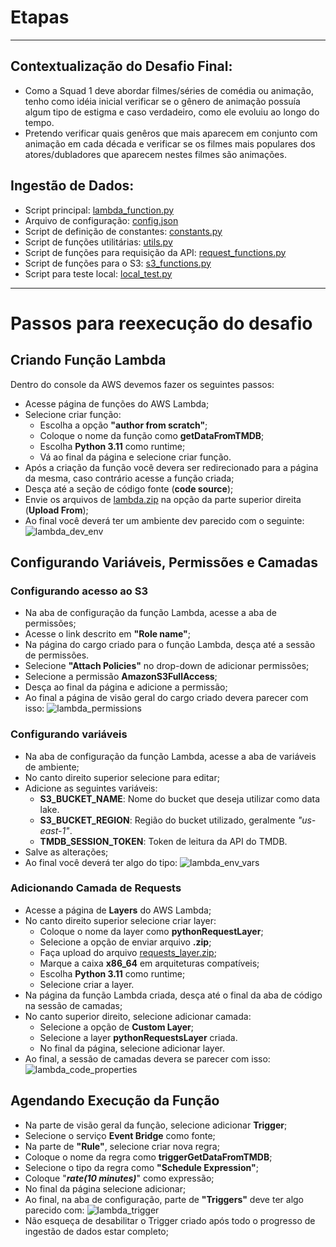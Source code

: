 # Etapas

---

## Contextualização do Desafio Final:

* Como a Squad 1 deve abordar filmes/séries de comédia ou animação, tenho como idéia inicial verificar se o gênero de animação possuía algum tipo de estigma e caso verdadeiro, como ele evoluiu ao longo do tempo.
* Pretendo verificar quais genêros que mais aparecem em conjunto com animação em cada década e verificar se os filmes mais populares dos atores/dubladores que aparecem nestes filmes são animações.

## Ingestão de Dados:

* Script principal: [lambda_function.py](Local/lambda_function.py)
* Arquivo de configuração: [config.json](Local/config.json)
* Script de definição de constantes: [constants.py](Local/constants.py)
* Script de funções utilitárias: [utils.py](Local/utils.py)
* Script de funções para requisição da API: [request_functions.py](Local/request_functions.py)
* Script de funções para o S3: [s3_functions.py](Local/s3_functions.py)
* Script para teste local: [local_test.py](Local/local_test.py)
---

# Passos para reexecução do desafio

## Criando Função Lambda

Dentro do console da AWS devemos fazer os seguintes passos:

* Acesse página de funções do AWS Lambda;
* Selecione criar função:
    * Escolha a opção **"author from scratch"**;
    * Coloque o nome da função como **getDataFromTMDB**;
    * Escolha **Python 3.11** como runtime;
    * Vá ao final da página e selecione criar função.
* Após a criação da função você devera ser redirecionado para a página da mesma, caso contrário acesse a função criada;
* Desça até a seção de código fonte (**code source**);
* Envie os arquivos de [lambda.zip](lambda.zip) na opção da parte superior direita (**Upload From**);
* Ao final você deverá ter um ambiente dev parecido com o seguinte:
![lambda_dev_env](../Evidências/lambda_dev_env.png)

## Configurando Variáveis, Permissões e Camadas

### Configurando acesso ao S3
* Na aba de configuração da função Lambda, acesse a aba de permissões;
* Acesse o link descrito em **"Role name"**;
* Na página do cargo criado para o função Lambda, desça até a sessão de permissões.
* Selecione **"Attach Policies"** no drop-down de adicionar permissões;
* Selecione a permissão **AmazonS3FullAccess**;
* Desça ao final da página e adicione a permissão;
* Ao final a página de visão geral do cargo criado devera parecer com isso:
![lambda_permissions](../Evidências/lambda_permissions.png) 

### Configurando variáveis
* Na aba de configuração da função Lambda, acesse a aba de variáveis de ambiente;
* No canto direito superior selecione para editar;
* Adicione as seguintes variáveis:
    * **S3_BUCKET_NAME**: Nome do bucket que deseja utilizar como data lake.
    * **S3_BUCKET_REGION**: Região do bucket utilizado, geralmente *"us-east-1"*.
    * **TMDB_SESSION_TOKEN**: Token de leitura da API do TMDB.
* Salve as alterações;
* Ao final você deverá ter algo do tipo:
![lambda_env_vars](../Evidências/lambda_env_vars.png)

### Adicionando Camada de Requests
* Acesse a página de **Layers** do AWS Lambda;
* No canto direito superior selecione criar layer:
    * Coloque o nome da layer como **pythonRequestLayer**;
    * Selecione a opção de enviar arquivo **.zip**;
    * Faça upload do arquivo [requests_layer.zip](requests_layer.zip);
    * Marque a caixa **x86_64** em arquiteturas compatíveis;
    * Escolha **Python 3.11** como runtime;
    * Selecione criar a layer.
* Na página da função Lambda criada, desça até o final da aba de código na sessão de camadas;
* No canto superior direito, selecione adicionar camada:
    * Selecione a opção de **Custom Layer**;
    * Selecione a layer **pythonRequestsLayer** criada.
    * No final da página, selecione adicionar layer.
* Ao final, a sessão de camadas devera se parecer com isso:
![lambda_code_properties](../Evidências/lambda_code_properties.png) 

## Agendando Execução da Função
* Na parte de visão geral da função, selecione adicionar **Trigger**;
* Selecione o serviço **Event Bridge** como fonte;
* Na parte de **"Rule"**, selecione criar nova regra;
* Coloque o nome da regra como **triggerGetDataFromTMDB**;
* Selecione o tipo da regra como **"Schedule Expression"**;
* Coloque "***rate(10 minutes)***" como expressão;
* No final da página selecione adicionar;
* Ao final, na aba de configuração, parte de **"Triggers"** deve ter algo parecido com:
![lambda_trigger](../Evidências/lambda_trigger.png)
* Não esqueça de desabilitar o Trigger criado após todo o progresso de ingestão de dados estar completo;